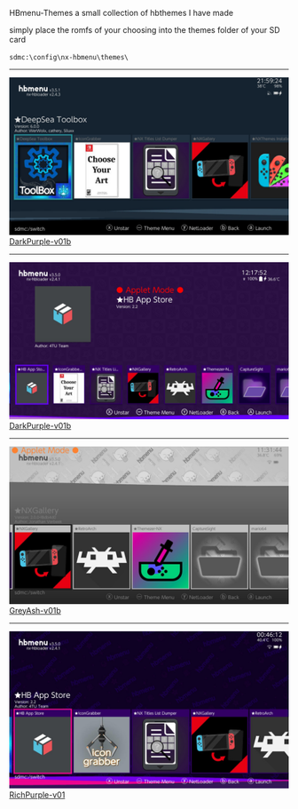 HBmenu-Themes
a small collection of hbthemes I have made

simply place the romfs of your choosing into the themes folder of your SD card

`sdmc:\config\nx-hbmenu\themes\`


---

![Decked](<.images/decked-v01b.jpg>)
[DarkPurple-v01b](https://github.com/sodasoba1/hbmenu-themes/blob/main/romfs/decked-v0.1b.romfs?raw=true)

---

![DarkPurple](<.images/DarkPurple-v01b.jpg>)
[DarkPurple-v01b](https://github.com/sodasoba1/hbmenu-themes/blob/main/romfs/DarkPurple-v01b.romfs?raw=true)

---

![GreyAsh-v01b.romfs](<.images/GreyAsh-v01b.jpg>)
[GreyAsh-v01b](https://github.com/sodasoba1/hbmenu-themes/blob/main/romfs/GreyAsh-v01b.romfs?raw=true)

---

![RichPurple-v01.romfs](<.images/RichPurple-v01.jpg>)
[RichPurple-v01](https://github.com/sodasoba1/hbmenu-themes/blob/main/romfs/RichPurple-v01.romfs?raw=true)